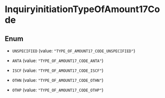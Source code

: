 

# InquiryinitiationTypeOfAmount17Code

## Enum


* `UNSPECIFIED` (value: `"TYPE_OF_AMOUNT17_CODE_UNSPECIFIED"`)

* `ANTA` (value: `"TYPE_OF_AMOUNT17_CODE_ANTA"`)

* `ISCF` (value: `"TYPE_OF_AMOUNT17_CODE_ISCF"`)

* `OTHN` (value: `"TYPE_OF_AMOUNT17_CODE_OTHN"`)

* `OTHP` (value: `"TYPE_OF_AMOUNT17_CODE_OTHP"`)



